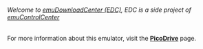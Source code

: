 ###### Welcome to [emuDownloadCenter (EDC)](https://github.com/PhoenixInteractiveNL/emuDownloadCenter/wiki/), EDC is a side project of [emuControlCenter](https://github.com/PhoenixInteractiveNL/emuControlCenter/wiki/)

For more information about this emulator, visit the [**PicoDrive**](https://github.com/PhoenixInteractiveNL/emuDownloadCenter/wiki/Emulator-picodrive#menu) page.

